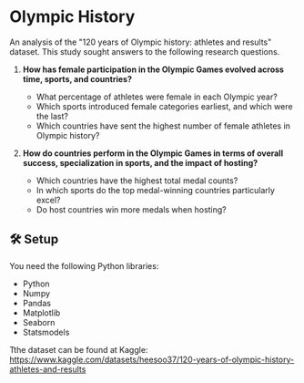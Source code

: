 # Olympic History
An analysis of the "120 years of Olympic history: athletes and results" dataset.
This study sought answers to the following research questions.

1. **How has female participation in the Olympic Games evolved across time, sports, and countries?**
   - What percentage of athletes were female in each Olympic year?
   - Which sports introduced female categories earliest, and which were the last?
   - Which countries have sent the highest number of female athletes in Olympic history?

2. **How do countries perform in the Olympic Games in terms of overall success, specialization in sports, and the impact of hosting?**
    - Which countries have the highest total medal counts?
    - In which sports do the top medal-winning countries particularly excel?
    - Do host countries win more medals when hosting?

## 🛠️ Setup

You need the following Python libraries:
- Python
- Numpy
- Pandas
- Matplotlib
- Seaborn
- Statsmodels

Tthe dataset can be found at Kaggle: https://www.kaggle.com/datasets/heesoo37/120-years-of-olympic-history-athletes-and-results